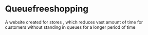 # Queuefreeshopping
A website created for stores , which reduces vast amount of time for customers without standing in queues for a longer period of time 
